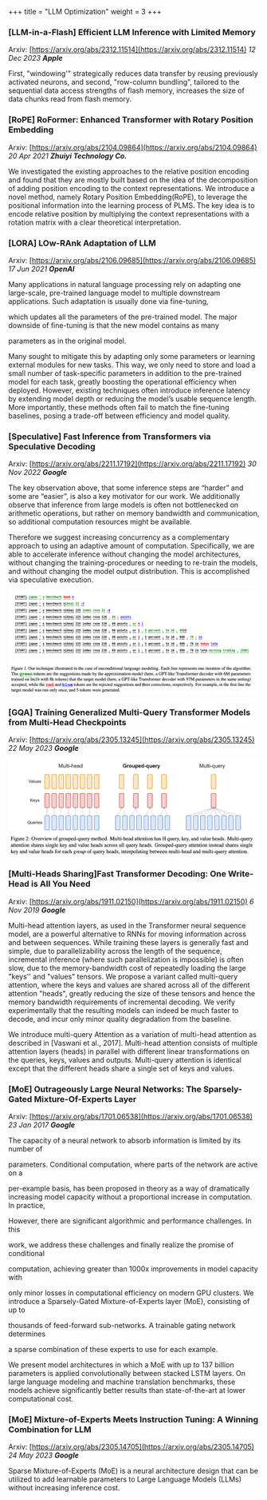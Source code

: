 +++
title = "LLM Optimization"
weight = 3
+++

### [LLM-in-a-Flash] Efficient LLM Inference with Limited Memory

Arxiv: [https://arxiv.org/abs/2312.11514](https://arxiv.org/abs/2312.11514) _12 Dec 2023 **Apple**_

First, "windowing'" strategically reduces data transfer by reusing previously activated neurons, and second, "row-column bundling", tailored to the sequential data access strengths of flash memory, increases the size of data chunks read from flash memory. 


### [RoPE] RoFormer: Enhanced Transformer with Rotary Position Embedding

Arxiv: [https://arxiv.org/abs/2104.09864](https://arxiv.org/abs/2104.09864) _20 Apr 2021 **Zhuiyi Technology Co.**_

We investigated the existing approaches to the relative position encoding and found that they are mostly built based on the idea of the decomposition of adding position encoding to the context representations. We introduce a novel method, namely Rotary Position Embedding(RoPE), to leverage the positional information into the learning process of PLMS. The key idea is to encode relative position by multiplying the context representations with a rotation matrix with a clear theoretical interpretation.


### [LORA] LOw-RAnk Adaptation of LLM

Arxiv: [https://arxiv.org/abs/2106.09685](https://arxiv.org/abs/2106.09685) _17 Jun 2021 **OpenAI**_

Many applications in natural language processing rely on adapting one large-scale, pre-trained language model to multiple downstream applications. Such adaptation is usually done via fine-tuning,

which updates all the parameters of the pre-trained model. The major downside of fine-tuning is that the new model contains as many

parameters as in the original model.

Many sought to mitigate this by adapting only some parameters or learning external modules for new tasks. This way, we only need to store and load a small number of task-specific parameters in addition to the pre-trained model for each task, greatly boosting the operational efficiency when deployed. However, existing techniques often introduce inference latency by extending model depth or reducing the model’s usable sequence length. More importantly, these methods often fail to match the fine-tuning baselines, posing a trade-off between efficiency and model quality.


### [Speculative] Fast Inference from Transformers via Speculative Decoding

Arxiv: [https://arxiv.org/abs/2211.17192](https://arxiv.org/abs/2211.17192) _30 Nov 2022 **Google**_

The key observation above, that some inference steps are “harder” and some are “easier”, is also a key motivator for our work. We additionally observe that inference from large models is often not bottlenecked on arithmetic operations, but rather on memory bandwidth and communication, so additional computation resources might be available.

Therefore we suggest increasing concurrency as a complementary approach to using an adaptive amount of computation. Specifically, we are able to accelerate inference without changing the model architectures, without changing the training-procedures or needing to re-train the models, and without changing the model output distribution. This is accomplished via speculative execution.

![Speculative Decoding](/generative-ai/2-llm-research/llm_3_speculative.png)


### [GQA] Training Generalized Multi-Query Transformer Models from Multi-Head Checkpoints

Arxiv: [https://arxiv.org/abs/2305.13245](https://arxiv.org/abs/2305.13245) _22 May 2023 **Google**_

![GQA](/generative-ai/2-llm-research/llm_3_gqa.png)


### [Multi-Heads Sharing]Fast Transformer Decoding: One Write-Head is All You Need

Arxiv: [https://arxiv.org/abs/1911.02150](https://arxiv.org/abs/1911.02150) _6 Nov 2019  **Google**_

Multi-head attention layers, as used in the Transformer neural sequence model, are a powerful alternative to RNNs for moving information across and between sequences. While training these layers is generally fast and simple, due to parallelizability across the length of the sequence, incremental inference (where such parallelization is impossible) is often slow, due to the memory-bandwidth cost of repeatedly loading the large "keys'' and "values" tensors. We propose a variant called multi-query attention, where the keys and values are shared across all of the different attention "heads", greatly reducing the size of these tensors and hence the memory bandwidth requirements of incremental decoding. We verify experimentally that the resulting models can indeed be much faster to decode, and incur only minor quality degradation from the baseline.

We introduce multi-query Attention as a variation of multi-head attention as described in [Vaswani et al., 2017]. Multi-head attention consists of multiple attention layers (heads) in parallel with different linear transformations on the queries, keys, values and outputs. Multi-query attention is identical except that the different heads share a single set of keys and values.


### [MoE] Outrageously Large Neural Networks: The Sparsely-Gated Mixture-Of-Experts Layer

Arxiv: [https://arxiv.org/abs/1701.06538](https://arxiv.org/abs/1701.06538) _23 Jan 2017 **Google**_

The capacity of a neural network to absorb information is limited by its number of

parameters. Conditional computation, where parts of the network are active on a

per-example basis, has been proposed in theory as a way of dramatically increasing model capacity without a proportional increase in computation. In practice,

However, there are significant algorithmic and performance challenges. In this

work, we address these challenges and finally realize the promise of conditional

computation, achieving greater than 1000x improvements in model capacity with

only minor losses in computational efficiency on modern GPU clusters. We introduce a Sparsely-Gated Mixture-of-Experts layer (MoE), consisting of up to

thousands of feed-forward sub-networks. A trainable gating network determines

a sparse combination of these experts to use for each example. 

We present model architectures in which a MoE with up to 137 billion parameters is applied convolutionally between stacked LSTM layers. On large language modeling and machine translation benchmarks, these models achieve significantly better results than state-of-the-art at lower computational cost.


### [MoE] Mixture-of-Experts Meets Instruction Tuning: A Winning Combination for LLM

Arxiv: [https://arxiv.org/abs/2305.14705](https://arxiv.org/abs/2305.14705) _24 May 2023 **Google**_

Sparse Mixture-of-Experts (MoE) is a neural architecture design that can be utilized to add learnable parameters to Large Language Models (LLMs) without increasing inference cost. 

